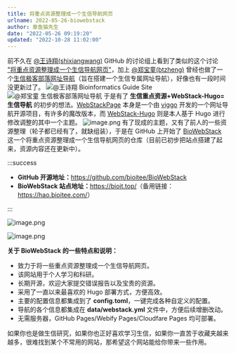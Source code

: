```yaml
---
title: 将重点资源整理成一个生信导航网页
urlname: 2022-05-26-biowebstack
author: 章鱼猫先生
date: "2022-05-26 09:19:20"
updated: "2022-10-28 11:02:00"
---
```


前不久在 [@王诗翔(shixiangwang)](/shixiangwang) GitHub 的讨论组上看到了类似的这个讨论 ["将重点资源整理成一个生信导航网页"](https://github.com/ShixiangWang/self-study/issues/65)，加上 [@郑宝童(btzheng)](/btzheng) 曾经也做了一个[生信极客部落网址导航](https://zhengbaotong.gitee.io/biogeekgps/)（旨在搭建一个生信专属网址导航），好像也有一段时间没更新过了。
![@王诗翔 Bioinformatics Guide Site](https://shub-1251708715.cos.ap-guangzhou.myqcloud.com/elog-cookbook-img/FuIFnzVdyzCMNdx5Zqhg9YasujHi.png "@王诗翔 Bioinformatics Guide Site")
![@郑宝童 生信极客部落网址导航](https://shub-1251708715.cos.ap-guangzhou.myqcloud.com/elog-cookbook-img/FnACpSdO1EtsMWUKT86C7GYqFpTa.png "@郑宝童 生信极客部落网址导航")
于是有了 **生信重点资源+WebStack-Hugo=生信导航** 的初步的想法。[WebStackPage](https://github.com/WebStackPage) 本身是一个由 [viggo](https://www.viggoz.com/) 开发的一个网址导航开源项目，有许多的魔改版本，而 [WebStack-Hugo](https://github.com/shenweiyan/webstack-hugo) 则是本人基于 Hugo 进行修改调整的其中一个主题。
![image.png](https://shub-1251708715.cos.ap-guangzhou.myqcloud.com/elog-cookbook-img/FmrOp_BZ5HFjluUmdtF4WtbcWlK8.png)
有了现成的主题，又有了前人的一些资源整理（轮子都已经有了，就缺组装），于是在 GitHub 上开始了 [BioWebStack](https://github.com/bioitee/BioWebStack) 这一个将重点资源整理成一个生信导航网页的仓库（目前已初步把站点搭建了起来，资源内容还在更新中）。

:::success

- **GitHub 开源地址：**<https://github.com/bioitee/BioWebStack>
- **BioWebStack 站点地址：**<https://bioit.top/>（备用链接：<https://hao.bioitee.com/>）

:::

![image.png](https://shub-1251708715.cos.ap-guangzhou.myqcloud.com/elog-cookbook-img/FiA1dbQM1-wPqbJOxVR6pg_0EQTU.png)

![image.png](https://shub-1251708715.cos.ap-guangzhou.myqcloud.com/elog-cookbook-img/FoP6x13jwOrNri7NiKhwP-1rO1O3.png)

**关于 BioWebStack 的一些特点和说明：**

- 致力于将一些重点资源整理成一个生信导航网页。
- 该网站用于个人学习和科研。
- 长期开源，欢迎大家提交错误报告以及宝贵的资源。
- 采用了一直以来最喜欢的 Hugo 部署方式，方便高效。
- 主要的配置信息都集成到了 **config.toml**，一键完成各种自定义的配置。
- 导航的各个信息都集成在 **data/webstack.yml** 文件中，方便后续增删改动。
- 无需服务器，GitHub Pages/Webify Pages/Cloudfare Pages 均可部署。

如果你也是做生信研究，如果你也正好喜欢学习生信，如果你一直苦于收藏夹越来越多，很难找到某个不常用的网站，那希望这个网站能给你带来一些作用。
